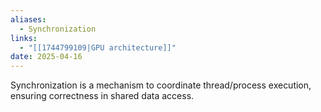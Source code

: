 ```yaml
---
aliases:
  - Synchronization
links:
  - "[[1744799109|GPU architecture]]"
date: 2025-04-16
---
```

Synchronization is a mechanism to coordinate thread/process execution, ensuring correctness in shared data access.   
